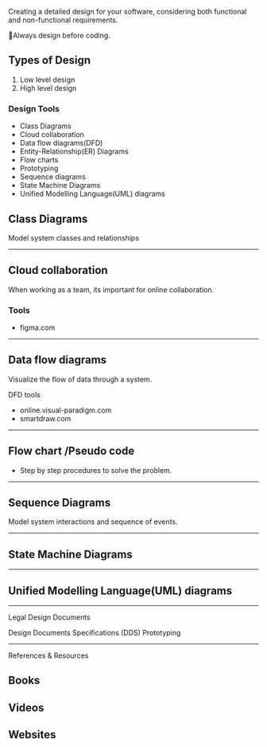 Creating a detailed design for your software, considering both functional and non-functional requirements.

📌Always design before coding.


## Types of Design 
1. Low level design 
2. High level design 


### Design Tools
- Class Diagrams
- Cloud collaboration 
- Data flow diagrams(DFD)
- Entity-Relationship(ER) Diagrams 
- Flow charts
- Prototyping 
- Sequence diagrams 
- State Machine Diagrams 
- Unified Modelling Language(UML) diagrams



## Class Diagrams 
Model system classes and relationships



---

## Cloud collaboration 

When working as a team, its important for online collaboration.


### Tools
- figma.com



------

## Data flow diagrams

Visualize the flow of data through a system.

DFD tools
- online.visual-paradigm.com
- smartdraw.com


----

## Flow chart /Pseudo code
- Step by step procedures to solve the problem.




---

## Sequence Diagrams 

Model system interactions and sequence of events.


---

## State Machine Diagrams 




----

## Unified Modelling Language(UML) diagrams




---------------------------------------------------------------

Legal Design Documents 

Design Documents Specifications (DDS)
Prototyping








-----------------------------------------------------------------

References & Resources 

Books 
-

Videos
-

Websites
-





